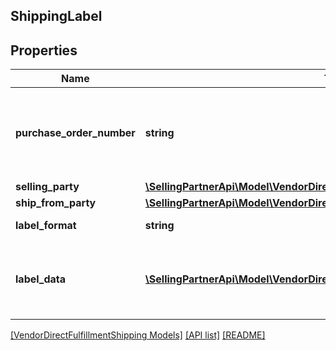 ## ShippingLabel

## Properties

Name | Type | Description | Notes
------------ | ------------- | ------------- | -------------
**purchase_order_number** | **string** | This field will contain the Purchase Order Number for this order. |
**selling_party** | [**\SellingPartnerApi\Model\VendorDirectFulfillmentShipping\PartyIdentification**](PartyIdentification.md) |  |
**ship_from_party** | [**\SellingPartnerApi\Model\VendorDirectFulfillmentShipping\PartyIdentification**](PartyIdentification.md) |  |
**label_format** | **string** | Format of the label. |
**label_data** | [**\SellingPartnerApi\Model\VendorDirectFulfillmentShipping\LabelData[]**](LabelData.md) | Provides the details of the packages in this shipment. |

[[VendorDirectFulfillmentShipping Models]](../) [[API list]](../../Api) [[README]](../../../README.md)
